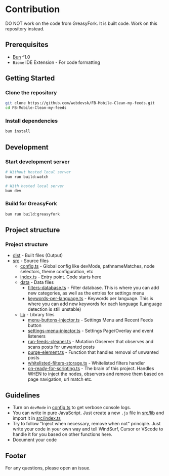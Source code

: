 # Contribution

DO NOT work on the code from GreasyFork. It is built code. Work on this repository instead.

## Prerequisites

- [Bun](https://bun.sh/) ^1.0
- `Biome` IDE Extension - For code formatting

## Getting Started

### Clone the repository
```bash
git clone https://github.com/webdevsk/FB-Mobile-Clean-my-feeds.git
cd FB-Mobile-Clean-my-feeds
```
### Install dependencies
```bash
bun install
```

## Development

### Start development server
```bash
# Without hosted local server
bun run build:watch

# With hosted local server
bun dev
```

### Build for GreasyFork
```bash
bun run build:greasyfork
```

## Project structure

### Project structure

* [dist](dist) - Built files (Output)
* [src](src) - Source files
	+ [config.ts](src/config.ts) - Global config like devMode, pathnameMatches, node selectors, theme configuration, etc
	+ [index.ts](src/index.ts) - Entry point. Code starts here
	+ [data](src/data) - Data files
		- [filters-database.ts](src/data/filters-database.ts) - Filter database. This is where you can add new categories, as well as the entries for settings menu
		- [keywords-per-language.ts](src/data/keywords-per-language.ts) - Keywords per language. This is where you can add new keywords for each language (Language detection is still unstable)
	+ [lib](src/lib) - Library files
		- [menu-buttons-injector.ts](src/lib/menu-buttons-injector.ts) - Settings Menu and Recent Feeds button
		- [settings-menu-injector.ts](src/lib/settings-menu-injector.ts) - Settings Page/Overlay and event listeners
		- [run-feeds-cleaner.ts](src/lib/run-feeds-cleaner.ts) - Mutation Observer that observes and scans posts for unwanted posts
		- [purge-element.ts](src/lib/purge-element.ts) - Function that handles removal of unwanted posts
		- [whitelisted-filters-storage.ts](src/lib/whitelisted-filters-storage.ts) - Whitelisted filters handler
		- [on-ready-for-scripting.ts](src/lib/on-ready-for-scripting.ts) - The brain of this project. Handles WHEN to inject the nodes, observers and remove them based on page navigation, url match etc.

## Guidelines

- Turn on `devMode` in [config.ts](src/config.ts) to get verbose console logs.
- You can write in pure JavaScript. Just create a new `.js` file in [src/lib](src/lib) and import it in [src/index.ts](src/index.ts)
- Try to follow "Inject when necessary, remove when not" principle. Just write your code in your own way and tell WindSurf, Cursor or VScode to handle it for you based on other functions here.
- Document your code

## Footer

For any questions, please open an issue.